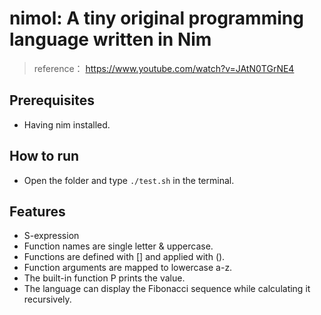 # nimol: A tiny original programming language written in Nim
> reference： https://www.youtube.com/watch?v=JAtN0TGrNE4

## Prerequisites
- Having nim installed.

## How to run
- Open the folder and type ```./test.sh``` in the terminal.

## Features
- S-expression
- Function names are single letter & uppercase.
- Functions are defined with [] and applied with ().
- Function arguments are mapped to lowercase a-z.
- The built-in function P prints the value.
- The language can display the Fibonacci sequence while calculating it recursively.